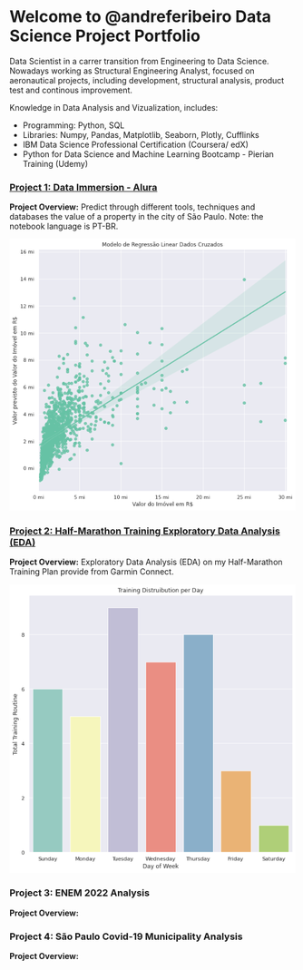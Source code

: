 # Welcome to @andreferibeiro Data Science Project Portfolio
Data Scientist in a carrer transition from Engineering to Data Science. Nowadays working as Structural Engineering Analyst, focused on aeronautical projects, including development, structural analysis, product test and continous improvement.

Knowledge in Data Analysis and Vizualization, includes:
- Programming: Python, SQL
- Libraries: Numpy, Pandas, Matplotlib, Seaborn, Plotly, Cufflinks
- IBM Data Science Professional Certification (Coursera/ edX)
- Python for Data Science and Machine Learning Bootcamp - Pierian Training (Udemy)

### [Project 1: Data Immersion - Alura](https://github.com/andreferibeiro/imersao_dados_alura)
**Project Overview:** Predict through different tools, techniques and databases the value of a property in the city of São Paulo.
Note: the notebook language is PT-BR.

![](images/Aula_05b.png)


### [Project 2: Half-Marathon Training Exploratory Data Analysis (EDA)](https://github.com/andreferibeiro/half-marathon-EDA)
**Project Overview:** Exploratory Data Analysis (EDA) on my Half-Marathon Training Plan provide from Garmin Connect. 

![](images/training_vs_days.png)

### Project 3: ENEM 2022 Analysis
**Project Overview:** 


### Project 4: São Paulo Covid-19 Municipality Analysis
**Project Overview:** 

